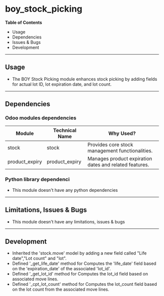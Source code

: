 # boy_stock_picking

**Table of Contents**

* Usage
* Dependencies
* Issues & Bugs
* Development

---

## Usage

* The BOY Stock Picking module enhances stock picking by adding fields 
  for actual lot ID, lot expiration date, and lot count.

---

## Dependencies

### Odoo modules dependencies
| Module          | Technical Name | Why Used?                             |
|-----------------|----------------|---------------------------------------|
| stock           | stock          | Provides core stock management functionalities. |
| product_expiry   | product_expiry  | Manages product expiration dates and related features. |

### Python library dependenci

* This module doesn't have any python dependencies

---

## Limitations, Issues & Bugs

* This module doesn't have any limitations, issues & bugs

---

## Development

- Inherited the 'stock.move' model by adding a new field called "Life date","Lot count" and "lot".
- Defined '_get_life_date' method for  Computes the 'life_date' field based on the 'expiration_date' of the associated 'lot_id'.
- Defined '_get_lot_id' method for Computes the lot_id field based on associated move lines.
- Defined '_cpt_lot_count' method for  Computes the lot_count field based on the lot count from the associated move lines.